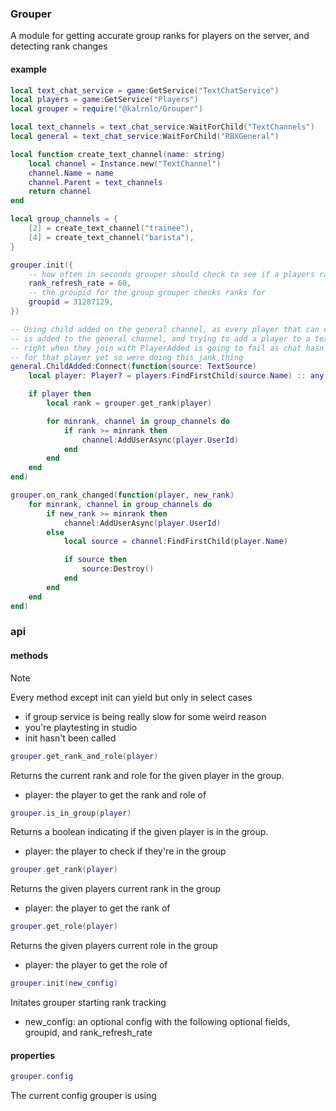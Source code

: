 ### Grouper

A module for getting accurate group ranks for players on the server, and detecting rank changes

#### example
```lua
local text_chat_service = game:GetService("TextChatService")
local players = game:GetService("Players")
local grouper = require("@kalrnlo/Grouper")

local text_channels = text_chat_service:WaitForChild("TextChannels")
local general = text_chat_service:WaitForChild("RBXGeneral")

local function create_text_channel(name: string)
	local channel = Instance.new("TextChannel")
	channel.Name = name
	channel.Parent = text_channels
	return channel
end

local group_channels = {
	[2] = create_text_channel("trainee"),
	[4] = create_text_channel("barista"),
}

grouper.init({
	-- how often in seconds grouper should check to see if a players rank has changed
	rank_refresh_rate = 60,
	-- the groupid for the group grouper checks ranks for
	groupid = 31287129,
})

-- Using child added on the general channel, as every player that can chat
-- is added to the general channel, and trying to add a player to a text channel
-- right when they join with PlayerAdded is going to fail as chat hasn't loaded
-- for that player yet so were doing this jank thing
general.ChildAdded:Connect(function(source: TextSource)
	local player: Player? = players:FindFirstChild(source.Name) :: any

	if player then
		local rank = grouper.get_rank(player)

		for minrank, channel in group_channels do
			if rank >= minrank then
				channel:AddUserAsync(player.UserId)
			end
		end
	end
end)

grouper.on_rank_changed(function(player, new_rank)
	for minrank, channel in group_channels do
		if new_rank >= minrank then
			channel:AddUserAsync(player.UserId)
		else
			local source = channel:FindFirstChild(player.Name)

			if source then
				source:Destroy()
			end
		end
	end
end)
```

### api
#### methods

> [!NOTE]
> Every method except init can yield but only in select cases
> - if group service is being really slow for some weird reason
> - you're playtesting in studio
> - init hasn't been called

```lua
grouper.get_rank_and_role(player)
```
Returns the current rank and role for the given player in the group.
- player: the player to get the rank and role of

```lua
grouper.is_in_group(player)
```
Returns a boolean indicating if the given player is in the group.
- player: the player to check if they're in the group

```lua
grouper.get_rank(player)
```
Returns the given players current rank in the group
- player: the player to get the rank of

```lua
grouper.get_role(player)
```
Returns the given players current role in the group
- player: the player to get the role of

```lua
grouper.init(new_config)
```
Initates grouper starting rank tracking
- new_config: an optional config with the following optional fields, groupid, and rank_refresh_rate

#### properties

```lua
grouper.config
```
The current config grouper is using